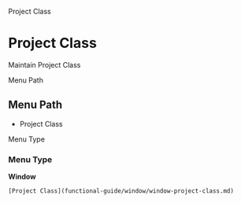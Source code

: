 
Project Class
# Project Class


Maintain Project Class

Menu Path
## Menu Path



- Project Class

Menu Type
### Menu Type

**Window**


```
[Project Class](functional-guide/window/window-project-class.md)
```